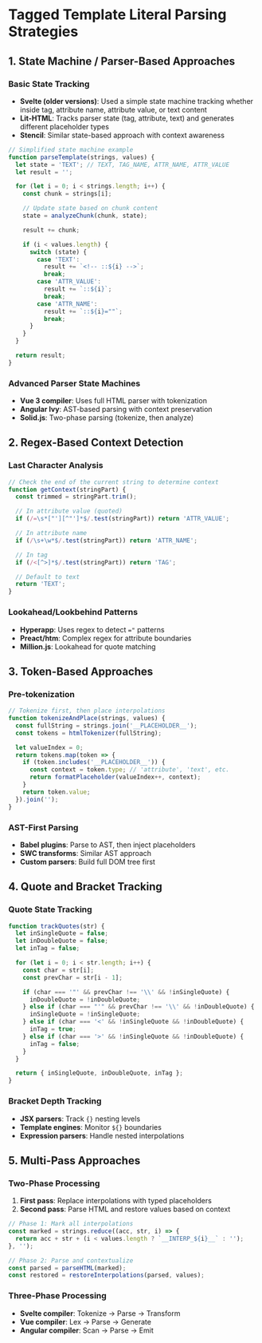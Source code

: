 # Tagged Template Literal Parsing Strategies

## 1. State Machine / Parser-Based Approaches

### Basic State Tracking
- **Svelte (older versions)**: Used a simple state machine tracking whether inside tag, attribute name, attribute value, or text content
- **Lit-HTML**: Tracks parser state (tag, attribute, text) and generates different placeholder types
- **Stencil**: Similar state-based approach with context awareness

```javascript
// Simplified state machine example
function parseTemplate(strings, values) {
  let state = 'TEXT'; // TEXT, TAG_NAME, ATTR_NAME, ATTR_VALUE
  let result = '';

  for (let i = 0; i < strings.length; i++) {
    const chunk = strings[i];

    // Update state based on chunk content
    state = analyzeChunk(chunk, state);

    result += chunk;

    if (i < values.length) {
      switch (state) {
        case 'TEXT':
          result += `<!-- ::${i} -->`;
          break;
        case 'ATTR_VALUE':
          result += `::${i}`;
          break;
        case 'ATTR_NAME':
          result += `::${i}=""`;
          break;
      }
    }
  }

  return result;
}
```

### Advanced Parser State Machines
- **Vue 3 compiler**: Uses full HTML parser with tokenization
- **Angular Ivy**: AST-based parsing with context preservation
- **Solid.js**: Two-phase parsing (tokenize, then analyze)

## 2. Regex-Based Context Detection

### Last Character Analysis
```javascript
// Check the end of the current string to determine context
function getContext(stringPart) {
  const trimmed = stringPart.trim();

  // In attribute value (quoted)
  if (/=\s*["'][^"']*$/.test(stringPart)) return 'ATTR_VALUE';

  // In attribute name
  if (/\s+\w*$/.test(stringPart)) return 'ATTR_NAME';

  // In tag
  if (/<[^>]*$/.test(stringPart)) return 'TAG';

  // Default to text
  return 'TEXT';
}
```

### Lookahead/Lookbehind Patterns
- **Hyperapp**: Uses regex to detect `="` patterns
- **Preact/htm**: Complex regex for attribute boundaries
- **Million.js**: Lookahead for quote matching

## 3. Token-Based Approaches

### Pre-tokenization
```javascript
// Tokenize first, then place interpolations
function tokenizeAndPlace(strings, values) {
  const fullString = strings.join('__PLACEHOLDER__');
  const tokens = htmlTokenizer(fullString);

  let valueIndex = 0;
  return tokens.map(token => {
    if (token.includes('__PLACEHOLDER__')) {
      const context = token.type; // 'attribute', 'text', etc.
      return formatPlaceholder(valueIndex++, context);
    }
    return token.value;
  }).join('');
}
```

### AST-First Parsing
- **Babel plugins**: Parse to AST, then inject placeholders
- **SWC transforms**: Similar AST approach
- **Custom parsers**: Build full DOM tree first

## 4. Quote and Bracket Tracking

### Quote State Tracking
```javascript
function trackQuotes(str) {
  let inSingleQuote = false;
  let inDoubleQuote = false;
  let inTag = false;

  for (let i = 0; i < str.length; i++) {
    const char = str[i];
    const prevChar = str[i - 1];

    if (char === '"' && prevChar !== '\\' && !inSingleQuote) {
      inDoubleQuote = !inDoubleQuote;
    } else if (char === "'" && prevChar !== '\\' && !inDoubleQuote) {
      inSingleQuote = !inSingleQuote;
    } else if (char === '<' && !inSingleQuote && !inDoubleQuote) {
      inTag = true;
    } else if (char === '>' && !inSingleQuote && !inDoubleQuote) {
      inTag = false;
    }
  }

  return { inSingleQuote, inDoubleQuote, inTag };
}
```

### Bracket Depth Tracking
- **JSX parsers**: Track `{}` nesting levels
- **Template engines**: Monitor `${}` boundaries
- **Expression parsers**: Handle nested interpolations

## 5. Multi-Pass Approaches

### Two-Phase Processing
1. **First pass**: Replace interpolations with typed placeholders
2. **Second pass**: Parse HTML and restore values based on context

```javascript
// Phase 1: Mark all interpolations
const marked = strings.reduce((acc, str, i) => {
  return acc + str + (i < values.length ? `__INTERP_${i}__` : '');
}, '');

// Phase 2: Parse and contextualize
const parsed = parseHTML(marked);
const restored = restoreInterpolations(parsed, values);
```

### Three-Phase Processing
- **Svelte compiler**: Tokenize → Parse → Transform
- **Vue compiler**: Lex → Parse → Generate
- **Angular compiler**: Scan → Parse → Emit
